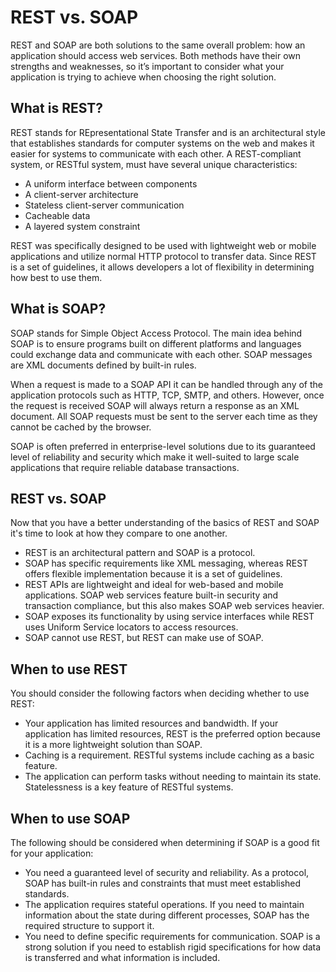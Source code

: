 # REST vs. SOAP

REST and SOAP are both solutions to the same overall problem: how an application should access web services. Both methods have their own strengths and weaknesses, so it’s important to consider what your application is trying to achieve when choosing the right solution.

## What is REST?

REST stands for REpresentational State Transfer and is an architectural style that establishes standards for computer systems on the web and makes it easier for systems to communicate with each other. A REST-compliant system, or RESTful system, must have several unique characteristics:

+ A uniform interface between components
+ A client-server architecture
+ Stateless client-server communication
+ Cacheable data
+ A layered system constraint

REST was specifically designed to be used with lightweight web or mobile applications and utilize normal HTTP protocol to transfer data. Since REST is a set of guidelines, it allows developers a lot of flexibility in determining how best to use them.

## What is SOAP?

SOAP stands for Simple Object Access Protocol. The main idea behind SOAP is to ensure programs built on different platforms and languages could exchange data and communicate with each other. SOAP messages are XML documents defined by built-in rules.

When a request is made to a SOAP API it can be handled through any of the application protocols such as HTTP, TCP, SMTP, and others. However, once the request is received SOAP will always return a response as an XML document. All SOAP requests must be sent to the server each time as they cannot be cached by the browser.

SOAP is often preferred in enterprise-level solutions due to its guaranteed level of reliability and security which make it well-suited to large scale applications that require reliable database transactions.

## REST vs. SOAP

Now that you have a better understanding of the basics of REST and SOAP it's time to look at how they compare to one another.

+ REST is an architectural pattern and SOAP is a protocol.
+ SOAP has specific requirements like XML messaging, whereas REST offers flexible
implementation because it is a set of guidelines.
+ REST APIs are lightweight and ideal for web-based and mobile applications. SOAP web
services feature built-in security and transaction compliance, but this also makes SOAP
web services heavier.
+ SOAP exposes its functionality by using service interfaces while REST uses Uniform
Service locators to access resources.
+ SOAP cannot use REST, but REST can make use of SOAP.

## When to use REST

You should consider the following factors when deciding whether to use REST:

+ Your application has limited resources and bandwidth. If your application has limited resources, REST is the preferred option because it is a more lightweight solution than SOAP.
+ Caching is a requirement. RESTful systems include caching as a basic feature.
+ The application can perform tasks without needing to maintain its state. Statelessness is a key feature of RESTful systems.

## When to use SOAP

The following should be considered when determining if SOAP is a good fit for your application:

+ You need a guaranteed level of security and reliability. As a protocol, SOAP has built-in rules and constraints that must meet established standards.
+ The application requires stateful operations. If you need to maintain information about the state during different processes, SOAP has the required structure to support it.
+ You need to define specific requirements for communication. SOAP is a strong solution if you need to establish rigid specifications for how data is transferred and what information is included.